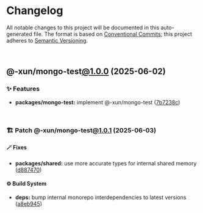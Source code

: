 # Changelog

All notable changes to this project will be documented in this auto-generated
file. The format is based on [Conventional Commits][1];
this project adheres to [Semantic Versioning][2].

<br />

## @-xun/mongo-test[@1.0.0][3] (2025-06-02)

### ✨ Features

- **packages/mongo-test:** implement @-xun/mongo-test ([7b7238c][4])

<br />

### 🏗️ Patch @-xun/mongo-test[@1.0.1][5] (2025-06-03)

#### 🪄 Fixes

- **packages/shared:** use more accurate types for internal shared memory ([d887470][6])

#### ⚙️ Build System

- **deps:** bump internal monorepo interdependencies to latest versions ([a8eb945][7])

[1]: https://conventionalcommits.org
[2]: https://semver.org
[3]: https://github.com/Xunnamius/mongo-utils/compare/7b7238ccb96b3e04fca5f7608ea8476890bbb153...@-xun/mongo-test@1.0.0
[4]: https://github.com/Xunnamius/mongo-utils/commit/7b7238ccb96b3e04fca5f7608ea8476890bbb153
[5]: https://github.com/Xunnamius/mongo-utils/compare/@-xun/mongo-test@1.0.0...@-xun/mongo-test@1.0.1
[6]: https://github.com/Xunnamius/mongo-utils/commit/d887470e11c12850d2375d4c5c93bcc22682bb96
[7]: https://github.com/Xunnamius/mongo-utils/commit/a8eb945b56abca416084448e2d151aef93b9c677
